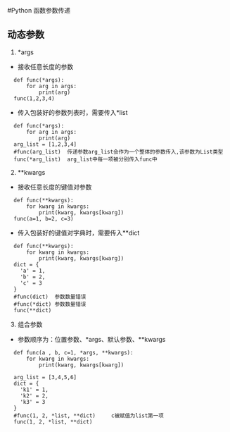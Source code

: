 #Python 函数参数传递

## 动态参数
1. *args
  + 接收任意长度的参数
  
```
  def func(*args):
      for arg in args:
          print(arg)
  func(1,2,3,4)
```
  
  + 传入包装好的参数列表时，需要传入*list
  
```
  def func(*args):
      for arg in args:
          print(arg)
  arg_list = [1,2,3,4]
  #func(arg_list)  传递参数arg_list会作为一个整体的参数传入,该参数为List类型
  func(*arg_list)  arg_list中每一项被分别传入func中
```

2. **kwargs
  + 接收任意长度的键值对参数
```
  def func(**kwargs):
      for kwarg in kwargs:
          print(kwarg, kwargs[kwarg])
  func(a=1, b=2, c=3)
```
  + 传入包装好的键值对字典时，需要传入**dict

```
  def func(**kwargs):
      for kwarg in kwargs:
          print(kwarg, kwargs[kwarg])
  dict = {
    'a' = 1,
    'b' = 2,
    'c' = 3
  }
  #func(dict)  参数数量错误
  #func(*dict) 参数数量错误
  func(**dict)
```


3. 组合参数
  + 参数顺序为：位置参数、*args、默认参数、**kwargs
  
```
  def func(a , b, c=1, *args, **kwargs):
      for kwarg in kwargs:
          print(kwarg, kwargs[kwarg])

  arg_list = [3,4,5,6]
  dict = {
    'k1' = 1,
    'k2' = 2,
    'k3' = 3
  }
  #func(1, 2, *list, **dict)     c被赋值为list第一项
  func(1, 2, *list, **dict)
```

